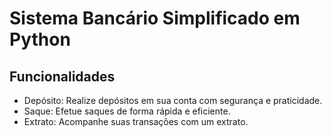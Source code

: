 <!DOCTYPE html>
<html lang="pt-br">
<head>
  <meta charset="UTF-8">
  <meta name="viewport" content="width=device-width, initial-scale=1.0">
  <title>Sistema Bancário Simplificado em Python</title>
</head>
<body>
  <h1>Sistema Bancário Simplificado em Python</h1>

  <h2>Funcionalidades</h2>

  <ul>
    <li>Depósito: Realize depósitos em sua conta com segurança e praticidade.</li>
    <li>Saque: Efetue saques de forma rápida e eficiente.</li>
    <li>Extrato: Acompanhe suas transações com um extrato.</li>
  </ul>


</body>
</html>
